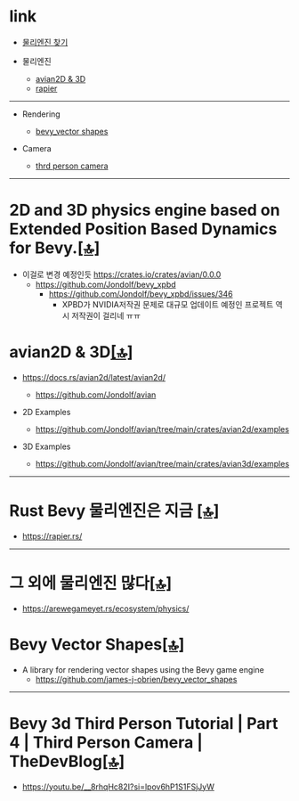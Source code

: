 # link

- [물리엔진 찾기](#그-외에-물리엔진-많다)

- 물리엔진
  - [avian2D & 3D](##avian2d--3d)
  - [rapier](#rust-bevy-물리엔진은-지금)

<hr>

- Rendering
  - [bevy_vector shapes](#bevy-vector-shapes)


- Camera
  - [thrd person camera]() 

<hr>

# 2D and 3D physics engine based on Extended Position Based Dynamics for Bevy.[[🔝]](#link)
- 이걸로 변경 예정인듯 https://crates.io/crates/avian/0.0.0
  - https://github.com/Jondolf/bevy_xpbd
    - https://github.com/Jondolf/bevy_xpbd/issues/346
      - XPBD가 NVIDIA저작권 문제로 대규모 업데이트 예정인 프로젝트 역시 저작권이 걸리네 ㅠㅠ

# avian2D & 3D[[🔝]](#link)
- https://docs.rs/avian2d/latest/avian2d/
  - https://github.com/Jondolf/avian

- 2D Examples
  - https://github.com/Jondolf/avian/tree/main/crates/avian2d/examples

- 3D Examples
  - https://github.com/Jondolf/avian/tree/main/crates/avian3d/examples

<hr>

# Rust Bevy 물리엔진은 지금 [[🔝]](#link)
- https://rapier.rs/

<hr>

# 그 외에 물리엔진 많다[[🔝]](#link)
- https://arewegameyet.rs/ecosystem/physics/

# Bevy Vector Shapes[[🔝]](#link)
- A library for rendering vector shapes using the Bevy game engine
  - https://github.com/james-j-obrien/bevy_vector_shapes

<hr>

# Bevy 3d Third Person Tutorial | Part 4 | Third Person Camera | TheDevBlog[[🔝]](#link)
- https://youtu.be/__8rhqHc82I?si=lpov6hP1S1FSjJyW
